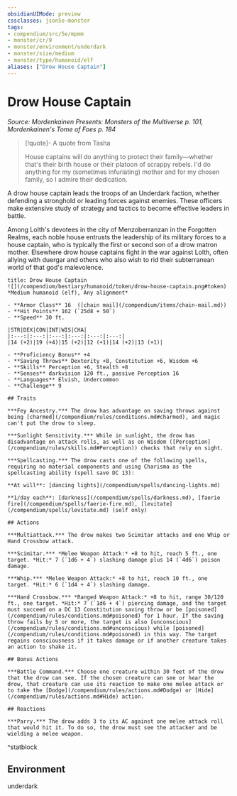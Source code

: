 ```yaml
---
obsidianUIMode: preview
cssclasses: json5e-monster
tags:
- compendium/src/5e/mpmm
- monster/cr/9
- monster/environment/underdark
- monster/size/medium
- monster/type/humanoid/elf
aliases: ["Drow House Captain"]
---
```

# Drow House Captain
*Source: Mordenkainen Presents: Monsters of the Multiverse p. 101, Mordenkainen's Tome of Foes p. 184*  

> [!quote]- A quote from Tasha  
> 
> House captains will do anything to protect their family—whether that's their birth house or their platoon of scrappy rebels. I'd do anything for my (sometimes infuriating) mother and for my chosen family, so I admire their dedication.

A drow house captain leads the troops of an Underdark faction, whether defending a stronghold or leading forces against enemies. These officers make extensive study of strategy and tactics to become effective leaders in battle.

Among Lolth's devotees in the city of Menzoberranzan in the Forgotten Realms, each noble house entrusts the leadership of its military forces to a house captain, who is typically the first or second son of a drow matron mother. Elsewhere drow house captains fight in the war against Lolth, often allying with duergar and others who also wish to rid their subterranean world of that god's malevolence.

```ad-statblock
title: Drow House Captain
![](/compendium/bestiary/humanoid/token/drow-house-captain.png#token)
*Medium humanoid (elf), Any alignment*

- **Armor Class** 16  ([chain mail](/compendium/items/chain-mail.md))
- **Hit Points** 162 (`25d8 + 50`)
- **Speed** 30 ft.

|STR|DEX|CON|INT|WIS|CHA|
|:---:|:---:|:---:|:---:|:---:|:---:|
|14 (+2)|19 (+4)|15 (+2)|12 (+1)|14 (+2)|13 (+1)|

- **Proficiency Bonus** +4
- **Saving Throws** Dexterity +8, Constitution +6, Wisdom +6
- **Skills** Perception +6, Stealth +8
- **Senses** darkvision 120 ft., passive Perception 16
- **Languages** Elvish, Undercommon
- **Challenge** 9

## Traits

***Fey Ancestry.*** The drow has advantage on saving throws against being [charmed](/compendium/rules/conditions.md#charmed), and magic can't put the drow to sleep.

***Sunlight Sensitivity.*** While in sunlight, the drow has disadvantage on attack rolls, as well as on Wisdom ([Perception](/compendium/rules/skills.md#Perception)) checks that rely on sight.

***Spellcasting.*** The drow casts one of the following spells, requiring no material components and using Charisma as the spellcasting ability (spell save DC 13):

**At will**: [dancing lights](/compendium/spells/dancing-lights.md)

**1/day each**: [darkness](/compendium/spells/darkness.md), [faerie fire](/compendium/spells/faerie-fire.md), [levitate](/compendium/spells/levitate.md) (self only)

## Actions

***Multiattack.*** The drow makes two Scimitar attacks and one Whip or Hand Crossbow attack.

***Scimitar.*** *Melee Weapon Attack:* +8 to hit, reach 5 ft., one target. *Hit:* 7 (`1d6 + 4`) slashing damage plus 14 (`4d6`) poison damage.

***Whip.*** *Melee Weapon Attack:* +8 to hit, reach 10 ft., one target. *Hit:* 6 (`1d4 + 4`) slashing damage.

***Hand Crossbow.*** *Ranged Weapon Attack:* +8 to hit, range 30/120 ft., one target. *Hit:* 7 (`1d6 + 4`) piercing damage, and the target must succeed on a DC 13 Constitution saving throw or be [poisoned](/compendium/rules/conditions.md#poisoned) for 1 hour. If the saving throw fails by 5 or more, the target is also [unconscious](/compendium/rules/conditions.md#unconscious) while [poisoned](/compendium/rules/conditions.md#poisoned) in this way. The target regains consciousness if it takes damage or if another creature takes an action to shake it.

## Bonus Actions

***Battle Command.*** Choose one creature within 30 feet of the drow that the drow can see. If the chosen creature can see or hear the drow, that creature can use its reaction to make one melee attack or to take the [Dodge](/compendium/rules/actions.md#Dodge) or [Hide](/compendium/rules/actions.md#Hide) action.

## Reactions

***Parry.*** The drow adds 3 to its AC against one melee attack roll that would hit it. To do so, the drow must see the attacker and be wielding a melee weapon.
```
^statblock

## Environment

underdark